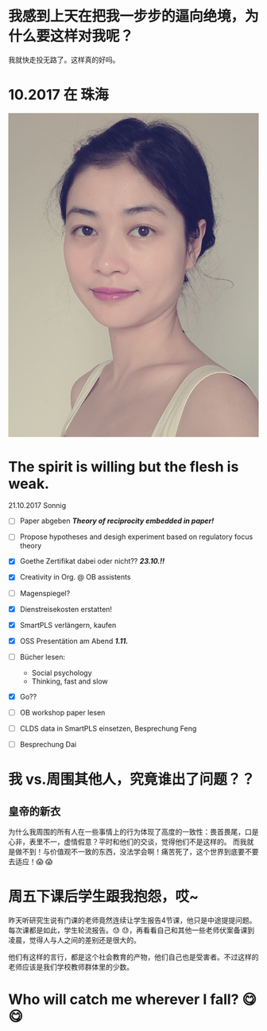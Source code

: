 # 我感到上天在把我一步步的逼向绝境，为什么要这样对我呢？
  我就快走投无路了。这样真的好吗。



# 10.2017 在 珠海

![Image](https://github.com/tsing1129/YY/blob/master/20171005_131045.jpg?raw=true)

# The spirit is willing but the flesh is weak.
21.10.2017  Sonnig
- [ ] Paper abgeben _**Theory of reciprocity embedded in paper!**_
- [ ] Propose hypotheses and desigh experiment based on regulatory focus theory
- [x] Goethe Zertifikat dabei oder nicht?? _**23.10.!!**_
- [x] Creativity in Org. @ OB assistents
- [ ] Magenspiegel?
- [x] Dienstreisekosten erstatten!
- [x] SmartPLS verlängern, kaufen
- [x] OSS Presentätion am Abend _**1.11.**_
- [ ] Bücher lesen: 
  * Social psychology 
  * Thinking, fast and slow
- [x] Go??  
- [ ] OB workshop paper lesen
- [ ] CLDS data in SmartPLS einsetzen, Besprechung Feng
- [ ] Besprechung Dai






# 我 vs.周围其他人，究竟谁出了问题？？
## 皇帝的新衣
为什么我周围的所有人在一些事情上的行为体现了高度的一致性：畏首畏尾，口是心非，表里不一，虚情假意？平时和他们的交谈，觉得他们不是这样的。
而我就是做不到！与价值观不一致的东西，没法学会啊！痛苦死了，这个世界到底要不要去适应！:scream: :scream:






# 周五下课后学生跟我抱怨，哎~

昨天听研究生说有门课的老师竟然连续让学生报告4节课，他只是中途提提问题。每次课都是如此，学生轮流报告。:sweat: :sweat:，再看看自己和其他一些老师伏案备课到凌晨，觉得人与人之间的差别还是很大的。

他们有这样的言行，都是这个社会教育的产物，他们自己也是受害者。不过这样的老师应该是我们学校教师群体里的少数。



# Who will catch me wherever I fall? :yum: :yum:




